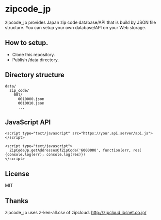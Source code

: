 # zipcode_jp

zipcode_jp provides Japan zip code database/API that is build by JSON file structure.
You can setup your own database/API on your Web storage.


## How to setup.

* Clone this repository.
* Publish /data directory.


## Directory structure

```
data/
  zip_code/
    001/
      0010000.json
      0010010.json
      ...
```


## JavaScript API

```
<script type="text/javascript" src="https://your.api.server/api.js"></script>

<script type="text/javascript">
  ZipCodeJp.getAddressesOfZipCode('6000000', function(err, res) {console.log(err); console.log(res)})
</script>
```

## License
MIT

## Thanks
zipcode_jp uses z-ken-all.csv of zipcloud. http://zipcloud.ibsnet.co.jp/


